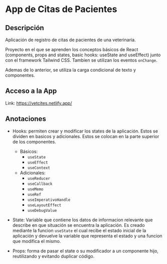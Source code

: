 # App de Citas de Pacientes

## Descripción

Aplicación de registro de citas de pacientes de una veterinaria.

Proyecto en el que se aprenden los conceptos básicos de React (components, props and states, basic hooks: useState and useEffect) junto con el framework Tailwind CSS. Tambien se utilizan los eventos `onChange`.

Ademas de lo anterior, se utiliza la carga condicional de texto y componentes.

## Acceso a la App

Link: https://vetcites.netlify.app/

## Anotaciones

- Hooks: permiten crear y modificar los states de la aplicación. Estos se dividen en basicos y adicionales. Estos se colocan en la parte superior de los componentes.

  - Básicos:
    - `useState`
    - `useEffect`
    - `useContext`
  - Adicionales:
    - `useReducer`
    - `useCallback`
    - `useMemo`
    - `useRef`
    - `useImperativoHandle`
    - `useLayoutEffect`
    - `useDebugValue`

- State: Variable que contiene los datos de informacion relevante que describe en que situación  se encuentra la aplicación. Es creado mediante  la funcion `useState` el cual recibe el estado inicial de la aplicación y devuelve la variable que representa el estado y una funcion que modifica el mismo.

- Props: forma de pasar el state  o su modificador a un componente hijo, reutilizando y evitando duplicar código.
